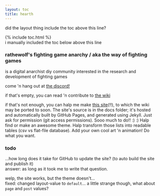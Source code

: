 ```yaml
---
layout: toc
title: hearth
---
```


did the layout thing include the toc above this line?

{% include toc.html %}  
i manually included the toc below above this line


### rathewolf's fighting game anarchy / aka the way of fighting games
is a digital anarchist diy community interested in the research and development of fighting games

come 'n hang out at [the discord!](https://discord.gg/FtAQws9)

if that's empty, you can read 'n contribute to [the wiki](https://github.com/Rahil627/fighting-game-anarchy/wiki)

if that's not enough, you can halp me make [this site](https://rahil627.github.io/fighting-game-anarchy/)(!!), to which the wiki may be ported to soon. The site's source is in the docs folder; it's hosted and automatically built by GitHub Pages, and generated using Jekyll. Just ask for permission (git access permissions). Sooo much to do!! :) :) Halp find or make an awesome theme. Halp transform those lists into readable tables (csv vs flat-file database). Add your own cool art 'n animation! Do what you want.


### todo
...how long does it take for GitHub to update the site? (to auto build the site and publish it)  
answer: as long as it took me to write that question.


welp, the site works, but the theme doesn't...  
fixed: changed layout-value to `default`... a little strange though, what about `page` and `post` values?
